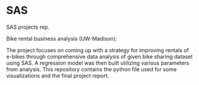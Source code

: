 # SAS
SAS projects rep. 


Bike rental business analysis  (UW-Madison):

The project focuses on coming up with a strategy for improving rentals of e-bikes through comprehensive data analysis of given bike sharing dataset using SAS. A regression model was then built utilizing various parameters from analysis. This repository contains the python file used for some visualizations and the final project report. 
